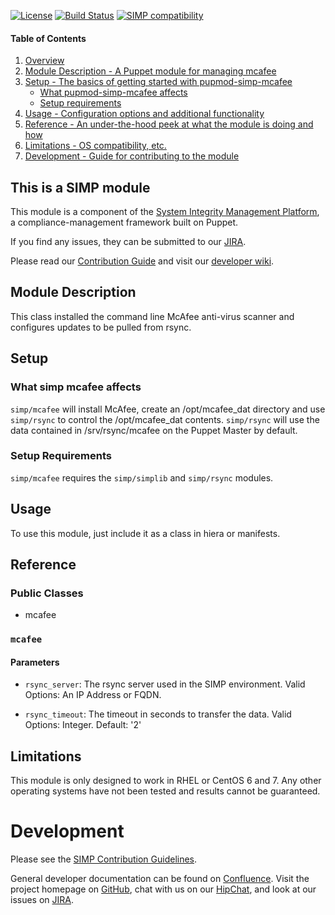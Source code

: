 [![License](http://img.shields.io/:license-apache-blue.svg)](http://www.apache.org/licenses/LICENSE-2.0.html) [![Build Status](https://travis-ci.org/simp/pupmod-simp-mcafee.svg)](https://travis-ci.org/simp/pupmod-simp-mcafee) [![SIMP compatibility](https://img.shields.io/badge/SIMP%20compatibility-4.2.*%2F5.1.*-orange.svg)](https://img.shields.io/badge/SIMP%20compatibility-4.2.*%2F5.1.*-orange.svg)

#### Table of Contents

1. [Overview](#overview)
2. [Module Description - A Puppet module for managing mcafee](#module-description)
3. [Setup - The basics of getting started with pupmod-simp-mcafee](#setup)
    * [What pupmod-simp-mcafee affects](#what-simp-mcafee-affects)
    * [Setup requirements](#setup-requirements)
4. [Usage - Configuration options and additional functionality](#usage)
5. [Reference - An under-the-hood peek at what the module is doing and how](#reference)
5. [Limitations - OS compatibility, etc.](#limitations)
6. [Development - Guide for contributing to the module](#development)

## This is a SIMP module
This module is a component of the
[System Integrity Management Platform](https://github.com/NationalSecurityAgency/SIMP),
a compliance-management framework built on Puppet.

If you find any issues, they can be submitted to our
[JIRA](https://simp-project.atlassian.net/).

Please read our [Contribution Guide](https://simp-project.atlassian.net/wiki/display/SD/Contributing+to+SIMP)
and visit our [developer wiki](https://simp-project.atlassian.net/wiki/display/SD/SIMP+Development+Home).

## Module Description

This class installed the command line McAfee anti-virus scanner and configures
updates to be pulled from rsync.

## Setup

### What simp mcafee affects

`simp/mcafee` will install McAfee, create an /opt/mcafee_dat directory and use
`simp/rsync` to control the /opt/mcafee_dat contents. `simp/rsync` will use the
data contained in /srv/rsync/mcafee on the Puppet Master by default.

### Setup Requirements

`simp/mcafee` requires the `simp/simplib` and `simp/rsync` modules.

## Usage

To use this module, just include it as a class in hiera or manifests.

## Reference

### Public Classes
* mcafee

### `mcafee`

#### Parameters

* `rsync_server`: The rsync server used in the SIMP environment. Valid Options:
An IP Address or FQDN.

* `rsync_timeout`: The timeout in seconds to transfer the data. Valid Options:
Integer. Default: '2'

## Limitations

This module is only designed to work in RHEL or CentOS 6 and 7. Any other
operating systems have not been tested and results cannot be guaranteed.

# Development

Please see the
[SIMP Contribution Guidelines](https://simp-project.atlassian.net/wiki/display/SD/Contributing+to+SIMP).

General developer documentation can be found on
[Confluence](https://simp-project.atlassian.net/wiki/display/SD/SIMP+Development+Home).
Visit the project homepage on [GitHub](https://simp-project.com),
chat with us on our [HipChat](https://simp-project.hipchat.com/),
and look at our issues on  [JIRA](https://simp-project.atlassian.net/).

